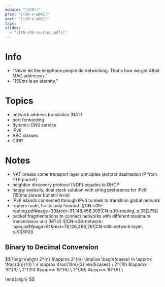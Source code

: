 ```yaml
---
module: "[[CN]]"
prev: "[[CN-v-w04]]"
next: "[[CN-v-w06]]"
tags: 
slides:
  - "[[CN-s09-routing.pdf]]"
---
```



# Info
- "Never let the telephone people do networking. That's how we got 48bit MAC addresses."
- "150ms is an eternity."


# Topics
- network address translation (NAT)
- port forwarding
- dynamic DNS service
- IPv6
- ABC classes
- CIDR


# Notes
- NAT breaks some transport layer principles (extract destination IP from FTP packet)
- neighbor discovery protocol (NDP) equates to DHCP
- happy eyeballs, dual stack solution with string preference for IPv6 (150ms slower but still wins)
- IPv6 islands connected through IPv4 tunnels to transition global network
- routers route, hosts only forward
![[CN-s09-routing.pdf#page=33&rect=91,148,456,309|CN-s09-routing, p.33|275]]
- packet fragmentations to connect networks with different maximum transmission unit (MTU)
![[CN-s08-network-layer.pdf#page=81&rect=78,126,496,261|CN-s08-network-layer, p.81|300]]

## Binary to Decimal Conversion
$$
\begin{align}
2^{n} &\approx 2^{m} \implies \begin{cases}
m \approx \frac{3n}{10} \\
n \approx \frac{10m}{3}
\end{cases} \\
2^{10} &\approx 10^{3} \\
2^{20} &\approx 10^{6} \\
2^{30} &\approx 10^{9} \\

\end{align}
$$
